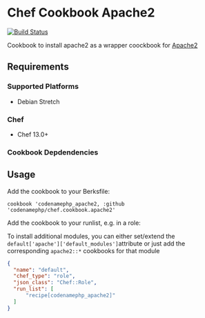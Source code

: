 # Chef Cookbook Apache2
[![Build Status](https://travis-ci.com/codenamephp/chef.cookbook.apache2.svg?branch=master)](https://travis-ci.com/codenamephp/chef.cookbook.apache2)

Cookbook to install apache2 as a wrapper coockbook for [Apache2][apache2_github]

## Requirements

### Supported Platforms

- Debian Stretch

### Chef

- Chef 13.0+

### Cookbook Depdendencies

## Usage

Add the cookbook to your Berksfile:

```
cookbook 'codenamephp_apache2, :github 'codenamephp/chef.cookbook.apache2'
```

Add the cookbook to your runlist, e.g. in a role:

To install additional modules, you can either set/extend the `default['apache']['default_modules']`attribute or just
add the corresponding `apache2::*` cookbooks for that module

```json
{
  "name": "default",
  "chef_type": "role",
  "json_class": "Chef::Role",
  "run_list": [
	  "recipe[codenamephp_apache2]"
  ]
}
```

[apache2_github]: https://github.com/sous-chefs/apache2
